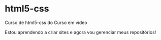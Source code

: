 # html5-css
 Curso de html5-css do Curso em vídeo

Estou aprendendo a criar sites e agora vou gerenciar meus repositórios!